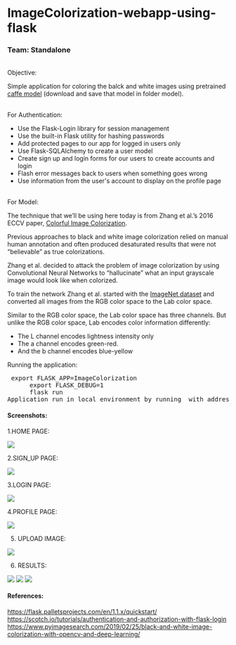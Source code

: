 # ImageColorization-webapp-using-flask
<h3>Team: Standalone</h3><br>
Objective:
  <p>Simple application for coloring the balck and white images using pretrained <a href="https://drive.google.com/file/d/1GYBNq9USP1c_waUiiz6Lr0PJLH_ebmRv/view?usp=sharing">caffe model</a> (download and save that model in folder model).</p><br>
For Authentication:
<ul>
  <li>Use the Flask-Login library for session management</li>
<li>Use the built-in Flask utility for hashing passwords</li>
<li>Add protected pages to our app for logged in users only</li>
<li>Use Flask-SQLAlchemy to create a user model</li>
<li>Create sign up and login forms for our users to create accounts and login</li>
<li>Flash error messages back to users when something goes wrong</li>
  <li>Use information from the user's account to display on the profile page</li></ul>
<br>
For Model:
  <p>
 The technique that we’ll be using here today is from Zhang et al.’s 2016 ECCV paper, <a href="http://richzhang.github.io/colorization/">Colorful Image Colorization</a>.

Previous approaches to black and white image colorization relied on manual human annotation and often produced desaturated results that were not “believable” as true colorizations.

Zhang et al. decided to attack the problem of image colorization by using Convolutional Neural Networks to “hallucinate” what an input grayscale image would look like when colorized.

To train the network Zhang et al. started with the <a href="http://image-net.org/">ImageNet dataset</a> and converted all images from the RGB color space to the Lab color space.

Similar to the RGB color space, the Lab color space has three channels. But unlike the RGB color space, Lab encodes color information differently:
<ul>
  <li>The L channel encodes lightness intensity only</li>
  <li>The a channel encodes green-red.</li>
  <li>And the b channel encodes blue-yellow</li></ul></p>

Running the application:
<pre> export FLASK_APP=ImageColorization
      export FLASK_DEBUG=1
      flask run
Application run in local environment by running  with address 127.0.0.1:5000</pre>


<h4>Screenshots:</h4>

1.HOME PAGE:

<img src="https://i.imgur.com/bSfXzbv.png" >

2.SIGN_UP PAGE:

<img src="https://i.imgur.com/75cRqym.png">

3.LOGIN PAGE:

<img src="https://i.imgur.com/TXCGaLi.png">

4.PROFILE PAGE:

<img src="https://i.imgur.com/9RWLlPG.png">

5. UPLOAD IMAGE:

<img src="https://i.imgur.com/9RWLlPG.png">

6. RESULTS:

<img src="https://i.imgur.com/LFaVA4T.png">
<img src="https://i.imgur.com/MT3zmz9.png">
<img src="https://i.imgur.com/sgiu17j.png">

<h4>References:</h4>

<a href="https://flask.palletsprojects.com/en/1.1.x/quickstart/">https://flask.palletsprojects.com/en/1.1.x/quickstart/</a>
<a href="https://scotch.io/tutorials/authentication-and-authorization-with-flask-login">https://scotch.io/tutorials/authentication-and-authorization-with-flask-login</a>
<a href="https://www.pyimagesearch.com/2019/02/25/black-and-white-image-colorization-with-opencv-and-deep-learning/">https://www.pyimagesearch.com/2019/02/25/black-and-white-image-colorization-with-opencv-and-deep-learning/</a>
